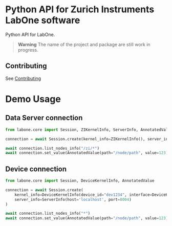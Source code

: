 # Python API for Zurich Instruments LabOne software

Python API for LabOne.

> **Warning**
The name of the project and package are still work in progress.

## Contributing

See [Contributing](CONTRIBUTING.md)

# Demo Usage

## Data Server connection

```python
from labone.core import Session, ZIKernelInfo, ServerInfo, AnnotatedValue

connection = await Session.create(kernel_info=ZIKernelInfo(), server_info=ServerInfo(host='localhost', port=8004))

await connection.list_nodes_info("/zi/*")
await connection.set_value(AnnotatedValue(path="/node/path", value=123))
```

## Device connection

```python
from labone.core import Session, DeviceKernelInfo, AnnotatedValue

connection = await Session.create(
    kernel_info=DeviceKernelInfo(device_id="dev1234", interface=DeviceKernelInfo.GbE),
    server_info=ServerInfo(host='localhost', port=8004)
)

await connection.list_nodes_info("*")
await connection.set_value(AnnotatedValue(path="/node/path", value=123))
```
